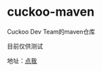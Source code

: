 # cuckoo-maven
Cuckoo Dev Team的maven仓库

目前仅供测试

地址：<a href="https://zi-jing.github.io/cuckoo-maven/maven/">点我</a>
